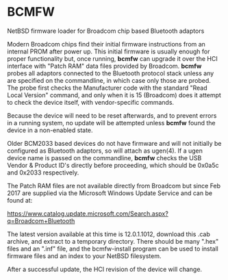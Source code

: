 BCMFW
=====

NetBSD firmware loader for Broadcom chip based Bluetooth adaptors

Modern Broadcom chips find their initial firmware instructions from an
internal PROM after power up.  This initial firmware is usually enough
for proper functionality but, once running, **bcmfw** can upgrade it over the
HCI interface with "Patch RAM" data files provided by Broadcom.  **bcmfw**
probes all adaptors connected to the Bluetooth protocol stack unless any
are specified on the commandline, in which case only those are probed.
The probe first checks the Manufacturer code with the standard "Read
Local Version" command, and only when it is 15 (Broadcom) does it attempt
to check the device itself, with vendor-specific commands.

Because the device will need to be reset afterwards, and to prevent
errors in a running system, no update will be attempted unless **bcmfw**
found the device in a non-enabled state.

Older BCM2033 based devices do not have firmware and will not initially
be configured as Bluetooth adaptors, so will attach as ugen(4).  If a
ugen device name is passed on the commandline, **bcmfw** checks the USB
Vendor & Product ID's directly before proceeding, which should be 0x0a5c
and 0x2033 respectively.

The Patch RAM files are not available directly from Broadcom but since
Feb 2017 are supplied via the Microsoft Windows Update Service and can be
found at:

https://www.catalog.update.microsoft.com/Search.aspx?q=Broadcom+Bluetooth

The latest version available at this time is 12.0.1.1012, download this
.cab archive, and extract to a temporary directory.  There should be many
".hex" files and an ".inf" file, and the bcmfw-install program can be
used to install firmware files and an index to your NetBSD filesystem.

After a successful update, the HCI revision of the device will change.
